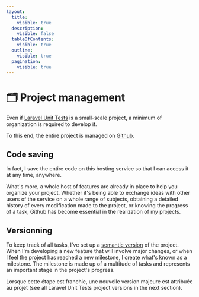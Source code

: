 ```yaml
---
layout:
  title:
    visible: true
  description:
    visible: false
  tableOfContents:
    visible: true
  outline:
    visible: true
  pagination:
    visible: true
---
```


# 🗂️ Project management

Even if [Laravel Unit Tests](https://packagist.org/packages/alexis-gss/laravel-unit-tests) is a small-scale project, a minimum of organization is required to develop it.

To this end, the entire project is managed on [Github](https://github.com/).

## Code saving

In fact, I save the entire code on this hosting service so that I can access it at any time, anywhere.

What's more, a whole host of features are already in place to help you organize your project. Whether it's being able to exchange ideas with other users of the service on a whole range of subjects, obtaining a detailed history of every modification made to the project, or knowing the progress of a task, Github has become essential in the realization of my projects.

## Versionning

To keep track of all tasks, I've set up a [semantic version](https://semver.org/) of the project. When I'm developing a new feature that will involve major changes, or when I feel the project has reached a new milestone, I create what's known as a milestone. The milestone is made up of a multitude of tasks and represents an important stage in the project's progress.

Lorsque cette étape est franchie, une nouvelle version majeure est attribuée au projet (see all Laravel Unit Tests project versions in the next section).
